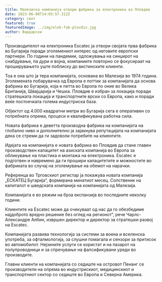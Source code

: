 ```yaml
---
title: Малезиска компанија отвори фабрика за електроника во Пловдив
date: 2023-06-08T14:03:57.312Z
category: свет
featured: true
featuredImage: ../img/elek-fab-plovdiv.jpg
author: Вардарски
---
```

Производителот на електроника Escatec ја отвори својата прва фабрика во Бугарија поради зголемениот интерес од неговите европски партнери. По години на пандемии, одложувања на синџирот на снабдување, па дури и војна, компаниите повторно се фокусираат на проширувањето уште поблиску до вистинските клиенти.

Тоа е она што ја тера компанијата, основана во Малезија во 1974 година. Зголемената побарувачка од Европа е поттик за компанијата да основа фабрика во Бугарија, која е петта во Европа по оние во Велика Британија, Швајцарија и Чешка. Пловдив е избран за локација поради стратешката локација и транспортните врски со Европа, како и поради веќе постоечката голема индустриска база.

Објектот од 4.000 квадратни метри во Бугарија сега е оперативен со потребната опрема, процеси и квалификувана работна сила.

Новата фабрика е деветта производна фабрика на компанијата на глобално ниво и дополнително ја зајакнува репутацијата на компанијата дека се стреми да ги задоволи потребите на клиентите.

Идејата на компанијата е новата фабрика во Пловдив да стане главен производствен капацитет на азиската компанија во Европа за обликување на пластика и монтажа на електроника. Escatec е подготвен и навремено да ги прошири капацитетите и можностите во фабриката во случај на зголемување на обемот на нарачки.

Референца во Трговскиот регистар ја покажува новата компанија „ЕСКАТЕЦ Бугарија“, формирана минатиот месец. Сопственик на капиталот е шведската компанија на компанијата од Малезија.

Компанијата е во режим на брза експанзија во последните неколку години.

Клиентите на Escatec може да очекуваат од нас да го обезбедиме најдоброто вредно решение без оглед на регионот“, рече Чарлс-Александре Албин, извршен директор и директор за стратешки развој на Escatec.

Компанијата развива технологија за системи за воена и вселенска употреба, за офталмологија, за слушни помагала и сензори за притисок во автомобилот. Нејзините услуги се користат и на пазарот на полупроводници и за спречување на фалсификувани уреди во производите.

Главни клиенти на компанијата со седиште на островот Пенанг се производители на опрема во индустрискиот, медицинскиот и транспортниот сектор со седиште во Европа и Северна Америка.